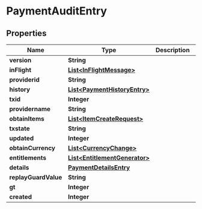 

# PaymentAuditEntry


## Properties

| Name | Type | Description | Notes |
|------------ | ------------- | ------------- | -------------|
|**version** | **String** |  |  [optional] |
|**inFlight** | [**List&lt;InFlightMessage&gt;**](InFlightMessage.md) |  |  [optional] |
|**providerid** | **String** |  |  [optional] |
|**history** | [**List&lt;PaymentHistoryEntry&gt;**](PaymentHistoryEntry.md) |  |  [optional] |
|**txid** | **Integer** |  |  |
|**providername** | **String** |  |  [optional] |
|**obtainItems** | [**List&lt;ItemCreateRequest&gt;**](ItemCreateRequest.md) |  |  [optional] |
|**txstate** | **String** |  |  [optional] |
|**updated** | **Integer** |  |  [optional] |
|**obtainCurrency** | [**List&lt;CurrencyChange&gt;**](CurrencyChange.md) |  |  [optional] |
|**entitlements** | [**List&lt;EntitlementGenerator&gt;**](EntitlementGenerator.md) |  |  [optional] |
|**details** | [**PaymentDetailsEntry**](PaymentDetailsEntry.md) |  |  [optional] |
|**replayGuardValue** | **String** |  |  [optional] |
|**gt** | **Integer** |  |  |
|**created** | **Integer** |  |  [optional] |



